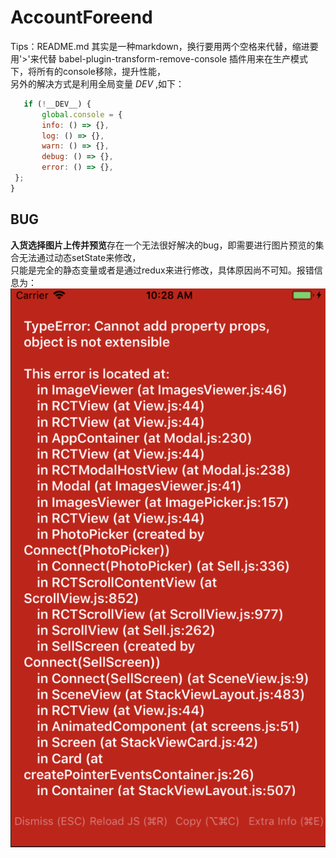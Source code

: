 # AccountForeend
Tips：README.md 其实是一种markdown，换行要用两个空格来代替，缩进要用'>'来代替
babel-plugin-transform-remove-console 插件用来在生产模式下，将所有的console移除，提升性能，  
另外的解决方式是利用全局变量  _DEV_ ,如下：  
 ```JavaScript
    if (!__DEV__) {  
        global.console = {   
        info: () => {},    
        log: () => {},    
        warn: () => {},    
        debug: () => {},    
        error: () => {},    
  };  
}
```    
## BUG

**入货选择图片上传并预览**存在一个无法很好解决的bug，即需要进行图片预览的集合无法通过动态setState来修改，  
只能是完全的静态变量或者是通过redux来进行修改，具体原因尚不可知。报错信息为：  
![Image text](https://github.com/PengKen/WeAccount/blob/master/README-IMG/error1.png)